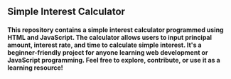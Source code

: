 ## Simple Interest Calculator 
<h4>This repository contains a simple interest calculator programmed using HTML and JavaScript. The calculator allows users to input principal amount, interest rate, and time to calculate simple interest. It's a beginner-friendly project for anyone learning web development or JavaScript programming. Feel free to explore, contribute, or use it as a learning resource!</h4>
